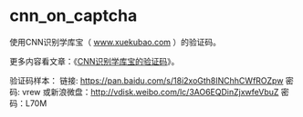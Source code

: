 # cnn_on_captcha
使用CNN识别学库宝（ www.xuekubao.com ）的验证码。

更多内容看文章：《[CNN识别学库宝的验证码](https://blog.csdn.net/bone_ace/article/details/80453755)》。

验证码样本：
链接: https://pan.baidu.com/s/18i2xoGth8INChhCWfROZpw 密码: vrew
或新浪微盘：http://vdisk.weibo.com/lc/3AO6EQDinZjxwfeVbuZ 密码：L70M
